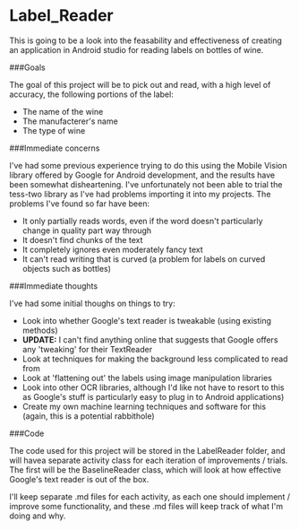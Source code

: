# Label_Reader

This is going to be a look into the feasability and effectiveness of creating an application in Android studio for reading labels on bottles of wine.

###Goals

The goal of this project will be to pick out and read, with a high level of accuracy, the following portions of the label:

- The name of the wine
- The manufacterer's name
- The type of wine

###Immediate concerns

I've had some previous experience trying to do this using the Mobile Vision library offered by Google for Android development, and the results have been somewhat disheartening. I've unfortunately not been able to trial the tess-two library as I've had problems importing it into my projects. The problems I've found so far have been:

- It only partially reads words, even if the word doesn't particularly change in quality part way through
- It doesn't find chunks of the text
- It completely ignores even moderately fancy text
- It can't read writing that is curved (a problem for labels on curved objects such as bottles)

###Immediate thoughts

I've had some initial thoughs on things to try:

- Look into whether Google's text reader is tweakable (using existing methods)
 - **UPDATE:** I can't find anything online that suggests that Google offers any 'tweaking' for their TextReader
- Look at techniques for making the background less complicated to read from
- Look at 'flattening out' the labels using image manipulation libraries
- Look into other OCR libraries, although I'd like not have to resort to this as Google's stuff is particularly easy to plug in to Android applications)
- Create my own machine learning techniques and software for this (again, this is a potential rabbithole)

###Code

The code used for this project will be stored in the LabelReader folder, and will havea separate activity class for each iteration of improvements / trials. The first will be the BaselineReader class, which will look at how effective Google's text reader is out of the box.

I'll keep separate .md files for each activity, as each one should implement / improve some functionality, and these .md files will keep track of what I'm doing and why.
